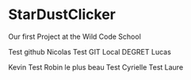 # StarDustClicker
Our first Project at the Wild Code School

Test github Nicolas
Test GIT Local DEGRET Lucas

Kevin
Test Robin le plus beau
Test Cyrielle
Test Laure